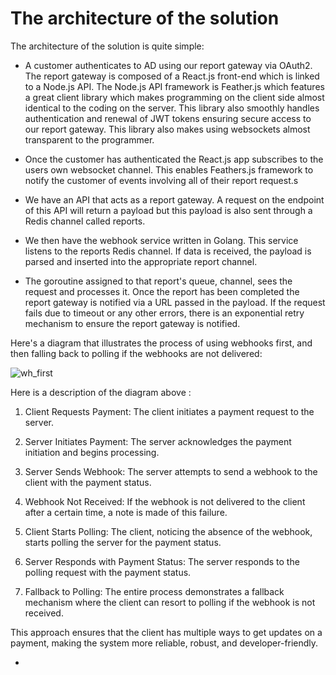 # The architecture of the solution

The architecture of the solution is quite simple:

- A customer authenticates to AD using our report gateway via OAuth2.  The report gateway is composed of a React.js front-end which is linked to a Node.js API.  The Node.js API framework is Feather.js which features a great client library which makes programming on the client side almost identical to the coding on the server.  This library also smoothly handles authentication and renewal of JWT tokens ensuring secure access to our report gateway.  This library also makes using websockets almost transparent to the programmer.

- Once the customer has authenticated the React.js app subscribes to the users own websocket channel.  This enables Feathers.js framework to notify the customer of events involving all of their report request.s

- We have an API that acts as a report gateway. A request on the endpoint of this API will return a payload but this payload is also sent through a Redis channel called reports.

- We then have the webhook service written in Golang. This service listens to the reports Redis channel. If data is received, the payload is parsed and inserted into the appropriate report channel.  

- The goroutine assigned to that report's queue, channel, sees the request and processes it.  Once the report has been completed the report gateway is notified via a URL passed in the payload. If the request fails due to timeout or any other errors, there is an exponential retry mechanism to ensure the report gateway is notified.

Here's a diagram that illustrates the process of using webhooks first, and then falling back to polling if the webhooks are not delivered: 

![wh_first](https://res.cloudinary.com/practicaldev/image/fetch/s--0FQyl_hK--/c_limit%2Cf_auto%2Cfl_progressive%2Cq_auto%2Cw_800/https://cdn.hashnode.com/res/hashnode/image/upload/v1692046767883/67eb6e83-bb54-42e4-9813-2a962f653301.png)

Here is a description of the diagram above :

1. Client Requests Payment: The client initiates a payment request to the server.

2. Server Initiates Payment: The server acknowledges the payment initiation and begins processing.

3. Server Sends Webhook: The server attempts to send a webhook to the client with the payment status.

4. Webhook Not Received: If the webhook is not delivered to the client after a certain time, a note is made of this failure.

5. Client Starts Polling: The client, noticing the absence of the webhook, starts polling the server for the payment status.

6. Server Responds with Payment Status: The server responds to the polling request with the payment status.

7. Fallback to Polling: The entire process demonstrates a fallback mechanism where the client can resort to polling if the webhook is not received.

This approach ensures that the client has multiple ways to get updates on a payment, making the system more reliable, robust, and developer-friendly.


- 
